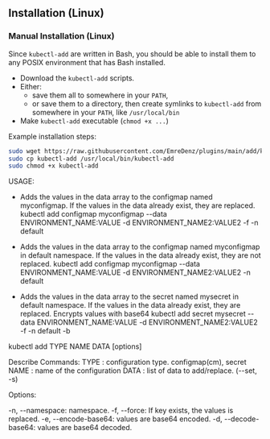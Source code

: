 ## Installation (Linux)

### Manual Installation (Linux)

Since `kubectl-add` are written in Bash, you should be able to install
them to any POSIX environment that has Bash installed.

- Download the `kubectl-add` scripts.
- Either:
  - save them all to somewhere in your `PATH`,
  - or save them to a directory, then create symlinks to `kubectl-add` from somewhere in your `PATH`, like `/usr/local/bin`
- Make `kubectl-add` executable (`chmod +x ...`)

Example installation steps:

``` bash
sudo wget https://raw.githubusercontent.com/EmreDenz/plugins/main/add/kubectl-add
sudo cp kubectl-add /usr/local/bin/kubectl-add
sudo chmod +x kubectl-add
```
USAGE:

  * Adds the values in the data array to the configmap named myconfigmap. If the values in the data already exist, they are replaced.
  kubectl add configmap myconfigmap --data ENVIRONMENT_NAME:VALUE -d ENVIRONMENT_NAME2:VALUE2 -f -n default

  * Adds the values in the data array to the configmap named myconfigmap in default namespace. If the values in the data already exist, they are not replaced.
  kubectl add configmap myconfigmap --data ENVIRONMENT_NAME:VALUE -d ENVIRONMENT_NAME2:VALUE2 -n default

  * Adds the values in the data array to the secret named mysecret in default namespace. If the values in the data already exist, they are replaced. Encrypts values with base64
  kubectl add secret mysecret --data ENVIRONMENT_NAME:VALUE -d ENVIRONMENT_NAME2:VALUE2 -f -n default -b

  kubectl add TYPE NAME DATA [options]

  Describe Commands:
  TYPE                       : configuration type. configmap(cm), secret
  NAME                       : name of the configuration
  DATA                       : list of data to add/replace. (--set, -s)

  Options:

  -n, --namespace: namespace.
  -f, --force: If key exists, the values is replaced.
  -e, --encode-base64: values are base64 encoded.
  -d, --decode-base64: values are base64 decoded.
